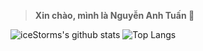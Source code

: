 > **Xin chào, mình là Nguyễn Anh Tuấn 🐬**


![iceStorms's github stats](https://github-readme-stats.vercel.app/api?username=iceStorm&show_icons=true)
![Top Langs](https://github-readme-stats.vercel.app/api/top-langs/?username=iceStorm&layout=compact)

